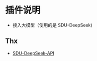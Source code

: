 # 插件说明

-   接入大模型（使用的是 SDU-DeepSeek)

## Thx

-   [SDU-DeepSeek-API](https://github.com/futz12/SDU_DeepSeek)
